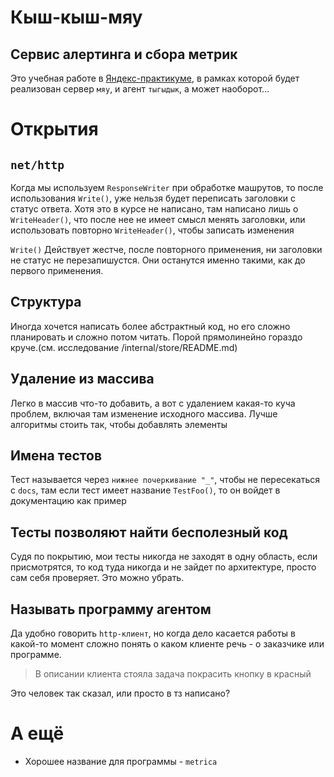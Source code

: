 # Кыш-кыш-мяу

Сервис алертинга и сбора метрик
----

Это учебная работе в [Яндекс-практикуме](https://practicum.yandex.ru), в рамках которой будет реализован сервер `мяу`, и агент `тыгыдык`, а может наоборот...


# Открытия

## `net/http`

Когда мы используем `ResponseWriter` при обработке машрутов, то после использования `Write()`, уже нельзя будет переписать заголовки с статус ответа. Хотя это в курсе не написано, там написано лишь о `WriteHeader()`, что после нее не имеет смысл менять заголовки, или использовать повторно `WriteHeader()`, чтобы записать изменения

`Write()` Действует жестче, после повторного применения, ни заголовки не статус не перезапишустся. Они останутся именно такими, как до первого применения. 

## Структура

Иногда хочется написать более абстрактный код, но его сложно планировать и сложно потом читать. Порой прямолинейно гораздо круче.(см. исследование /internal/store/README.md)

## Удаление из массива

Легко в массив что-то добавить, а вот с удалением какая-то куча проблем, включая там изменение исходного массива. Лучше алгоритмы стоить так, чтобы добавлять элементы

## Имена тестов

Тест называется через `нижнее почеркивание "_"`, чтобы не пересекаться с `docs`, там если тест имеет название `TestFoo()`, то он войдет в документацию как пример

## Тесты позволяют найти бесполезный код

Судя по покрытию, мои тесты никогда не заходят в одну область, если присмотрятся, то код туда никогда и не зайдет по архитектуре, просто сам себя проверяет. Это можно убрать. 

## Называть программу агентом

Да удобно говорить `http-клиент`, но когда дело касается работы в какой-то момент сложно понять о каком клиенте речь - о заказчике или программе.

> В описании клиента стояла задача покрасить кнопку в красный

Это человек так сказал, или просто в тз написано?

# А ещё
+ Хорошее название для программы - `metrica`